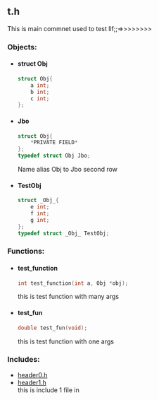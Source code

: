 ## t.h
This is main commnet
used to test
llf;;=>>>>>>>>

### **Objects:**
* #### **struct Obj**
	```c
	struct Obj{
		a int;
		b int;
		c int;
	};
	```
* #### **Jbo**
	```c
	struct Obj{
		*PRIVATE FIELD*
	};
	typedef struct Obj Jbo;
	```

	Name alias Obj to Jbo second row
* #### **TestObj**
	```c
	struct _Obj_{
		e int;
		f int;
		g int;
	};
	typedef struct _Obj_ TestObj;
	```

### **Functions:**
* #### **test_function**
	```c
	int test_function(int a, Obj *obj);
	```

	this is test function with many args
* #### **test_fun**
	```c
	double test_fun(void);
	```

	this is test function with one args

### **Includes:**
* [header0.h](Header0)
* [header1.h](Header1)\
	this is include 1 file in